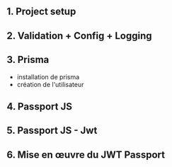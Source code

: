 ## 1. Project setup

## 2. Validation + Config + Logging

## 3. Prisma

- installation de prisma
- création de l'utilisateur

## 4. Passport JS

## 5. Passport JS - Jwt

## 6. Mise en œuvre du JWT Passport
